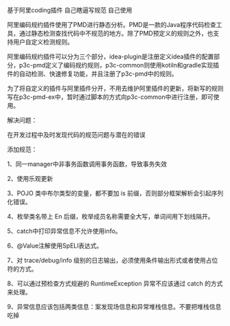 基于阿里coding插件
自己瞎逼写规范
自己使用

阿里编码规约插件使用了PMD进行静态分析。PMD是一款的Java程序代码检查工具，通过静态检测查找代码中不规范的地方。除了PMD预定义的规则之外，也支持用户自定义检测规则。

阿里编码规约插件可以分为三个部分，idea-plugin是注册定义idea插件的配置部分，p3c-pmd定义了编码规约规则，p3c-common则使用kotiln和gradle实现插件的自动检测、快速修复功能，并且注册了p3c-pmd中的规则。

为了将自定义的插件与阿里插件分开，不用去维护阿里插件的更新，将新写的规则写在p3c-pmd-ex中，暂时通过脚本的方式向p3c-common中进行注册，即可使用。



解决问题：

在开发过程中及时发现代码的规范问题与潜在的错误



添加规范：

1、同一manager中非事务函数调用事务函数，导致事务失效

2、使用乐观更新

3、POJO 类中布尔类型的变量，都不要加 is 前缀，否则部分框架解析会引起序列化错误。

4、枚举类名带上 En 后缀，枚举成员名称需要全大写，单词间用下划线隔开。  

5、catch中打印异常信息不允许使用info。

6、@Value注解使用SpELl表达式。

7、对 trace/debug/info 级别的日志输出，必须使用条件输出形式或者使用占位符的方式。

8、可以通过预检查方式规避的 RuntimeException 异常不应该通过 catch 的方式来处理。

9、异常信息应该包括两类信息：案发现场信息和异常堆栈信息。不要把堆栈信息吃掉
